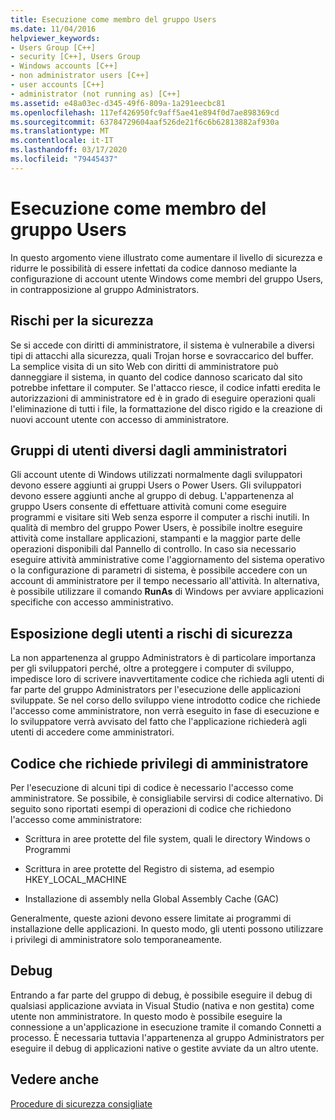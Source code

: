 ```yaml
---
title: Esecuzione come membro del gruppo Users
ms.date: 11/04/2016
helpviewer_keywords:
- Users Group [C++]
- security [C++], Users Group
- Windows accounts [C++]
- non administrator users [C++]
- user accounts [C++]
- administrator (not running as) [C++]
ms.assetid: e48a03ec-d345-49f6-809a-1a291eecbc81
ms.openlocfilehash: 117ef426950fc9aff5ae41e894f0d7ae898369cd
ms.sourcegitcommit: 63784729604aaf526de21f6c6b62813882af930a
ms.translationtype: MT
ms.contentlocale: it-IT
ms.lasthandoff: 03/17/2020
ms.locfileid: "79445437"
---
```

# <a name="running-as-a-member-of-the-users-group"></a>Esecuzione come membro del gruppo Users

In questo argomento viene illustrato come aumentare il livello di sicurezza e ridurre le possibilità di essere infettati da codice dannoso mediante la configurazione di account utente Windows come membri del gruppo Users, in contrapposizione al gruppo Administrators.

## <a name="security-risks"></a>Rischi per la sicurezza

Se si accede con diritti di amministratore, il sistema è vulnerabile a diversi tipi di attacchi alla sicurezza, quali Trojan horse e sovraccarico del buffer. La semplice visita di un sito Web con diritti di amministratore può danneggiare il sistema, in quanto del codice dannoso scaricato dal sito potrebbe infettare il computer. Se l'attacco riesce, il codice infatti eredita le autorizzazioni di amministratore ed è in grado di eseguire operazioni quali l'eliminazione di tutti i file, la formattazione del disco rigido e la creazione di nuovi account utente con accesso di amministratore.

## <a name="non-administrator-user-groups"></a>Gruppi di utenti diversi dagli amministratori

Gli account utente di Windows utilizzati normalmente dagli sviluppatori devono essere aggiunti ai gruppi Users o Power Users. Gli sviluppatori devono essere aggiunti anche al gruppo di debug. L'appartenenza al gruppo Users consente di effettuare attività comuni come eseguire programmi e visitare siti Web senza esporre il computer a rischi inutili. In qualità di membro del gruppo Power Users, è possibile inoltre eseguire attività come installare applicazioni, stampanti e la maggior parte delle operazioni disponibili dal Pannello di controllo. In caso sia necessario eseguire attività amministrative come l'aggiornamento del sistema operativo o la configurazione di parametri di sistema, è possibile accedere con un account di amministratore per il tempo necessario all'attività. In alternativa, è possibile utilizzare il comando **RunAs** di Windows per avviare applicazioni specifiche con accesso amministrativo.

## <a name="exposing-customers-to-security-risks"></a>Esposizione degli utenti a rischi di sicurezza

La non appartenenza al gruppo Administrators è di particolare importanza per gli sviluppatori perché, oltre a proteggere i computer di sviluppo, impedisce loro di scrivere inavvertitamente codice che richieda agli utenti di far parte del gruppo Administrators per l'esecuzione delle applicazioni sviluppate. Se nel corso dello sviluppo viene introdotto codice che richiede l'accesso come amministratore, non verrà eseguito in fase di esecuzione e lo sviluppatore verrà avvisato del fatto che l'applicazione richiederà agli utenti di accedere come amministratori.

## <a name="code-that-requires-administrator-privileges"></a>Codice che richiede privilegi di amministratore

Per l'esecuzione di alcuni tipi di codice è necessario l'accesso come amministratore. Se possibile, è consigliabile servirsi di codice alternativo. Di seguito sono riportati esempi di operazioni di codice che richiedono l'accesso come amministratore:

- Scrittura in aree protette del file system, quali le directory Windows o Programmi

- Scrittura in aree protette del Registro di sistema, ad esempio HKEY_LOCAL_MACHINE

- Installazione di assembly nella Global Assembly Cache (GAC)

Generalmente, queste azioni devono essere limitate ai programmi di installazione delle applicazioni. In questo modo, gli utenti possono utilizzare i privilegi di amministratore solo temporaneamente.

## <a name="debugging"></a>Debug

Entrando a far parte del gruppo di debug, è possibile eseguire il debug di qualsiasi applicazione avviata in Visual Studio (nativa e non gestita) come utente non amministratore. In questo modo è possibile eseguire la connessione a un'applicazione in esecuzione tramite il comando Connetti a processo. È necessaria tuttavia l'appartenenza al gruppo Administrators per eseguire il debug di applicazioni native o gestite avviate da un altro utente.

## <a name="see-also"></a>Vedere anche

[Procedure di sicurezza consigliate](security-best-practices-for-cpp.md)
